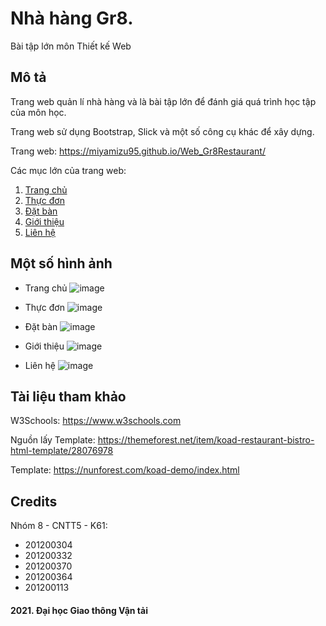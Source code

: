 # Nhà hàng Gr8.
Bài tập lớn môn Thiết kế Web

## Mô tả
Trang web quản lí nhà hàng và là bài tập lớn để đánh giá quá trình học tập của môn học.

Trang web sử dụng Bootstrap, Slick và một số công cụ khác để xây dựng.

Trang web: https://miyamizu95.github.io/Web_Gr8Restaurant/

Các mục lớn của trang web:

  1. [Trang chủ](https://miyamizu95.github.io/Gr8_Restaurant/)
  2. [Thực đơn](https://miyamizu95.github.io/Gr8_Restaurant/menu.html)
  3. [Đặt bàn](https://miyamizu95.github.io/Gr8_Restaurant/table.html)
  4. [Giới thiệu](https://miyamizu95.github.io/Gr8_Restaurant/about.html)
  5. [Liên hệ](https://miyamizu95.github.io/Gr8_Restaurant/contact.html)

## Một số hình ảnh
  * Trang chủ
  ![image](https://user-images.githubusercontent.com/85392867/163226724-0d267da1-2fdc-4c79-b952-1dd82c94131f.png)
  
  * Thực đơn
  ![image](https://user-images.githubusercontent.com/85392867/163226621-5191a13f-37e5-498f-963b-44588415a81f.png)
  
  * Đặt bàn
  ![image](https://user-images.githubusercontent.com/85392867/163226768-75ccd740-6452-4275-bf3c-0072e6d78b1d.png)
  
  * Giới thiệu
  ![image](https://user-images.githubusercontent.com/85392867/163226807-a564128c-1f85-4b7a-a1d5-3d0b1dcef609.png)
  
  * Liên hệ
  ![image](https://user-images.githubusercontent.com/85392867/163227644-94a35ff8-5bdf-4472-86d0-b983794cb408.png)

## Tài liệu tham khảo
W3Schools: https://www.w3schools.com

Nguồn lấy Template: https://themeforest.net/item/koad-restaurant-bistro-html-template/28076978

Template: https://nunforest.com/koad-demo/index.html

## Credits
Nhóm 8 - CNTT5 - K61:

  * 201200304
  * 201200332
  * 201200370
  * 201200364
  * 201200113

#### 2021. Đại học Giao thông Vận tải
